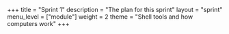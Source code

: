 +++
title = "Sprint 1"
description = "The plan for this sprint"
layout = "sprint"
menu_level = ["module"]
weight = 2
theme = "Shell tools and how computers work"
+++
